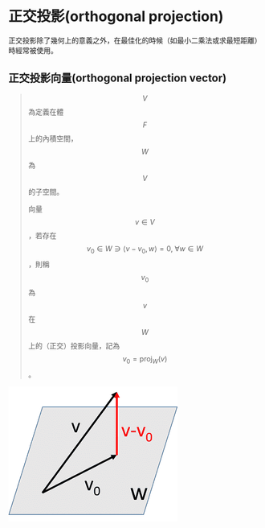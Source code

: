 # 正交投影\(orthogonal projection\)

正交投影除了幾何上的意義之外，在最佳化的時候（如最小二乘法或求最短距離）時經常被使用。

## 正交投影向量\(orthogonal projection vector\)

> $$V$$為定義在體$$F$$上的內積空間，$$W$$為$$V$$的子空間。
>
> 向量$$v \in V$$，若存在$$v_0 \in W \ni \langle v-v_0, w\rangle =0, ~ \forall w \in W$$，則稱$$v_0$$為$$v$$在$$W$$上的（正交）投影向量，記為$$v_0=\mathrm{proj}_W(v)$$。

![&#x6B63;&#x4EA4;&#x6295;&#x5F71;](../../.gitbook/assets/orthogonal_projection-min.png)

